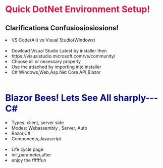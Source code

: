<h1 style="color:crimson">Quick DotNet Environment Setup!</h1>
<h2>Clarifications Confusiosiosiosions!</h2>
<li>VS Code(All) vs Visual Studio(Windows)</li>
<br/>
<li>Dowload Visual Studio Latest by installer then</li>
<li>https://visualstudio.microsoft.com/vs/community/</li>
<li>Choose all or necessary properly</li>
<li>Use the attached by importing into installer</li>
<li>C# Windows,Web,Asp.Net Core API,Blazor</li>

<br/>

<h1 style="color:darkblue">Blazor Bees! Lets See All sharply--- C#</h1>
<li>Types: client, server side</li>
<li>Modes: Webassembly , Server, Auto</li>
<li>Razor,C#</li>
<li>Components,Javascript</li>
<br/>
<li>Life cycle page</li>
<li>init,parameter,after</li>
<li>enjoy the ffffffun</li>


